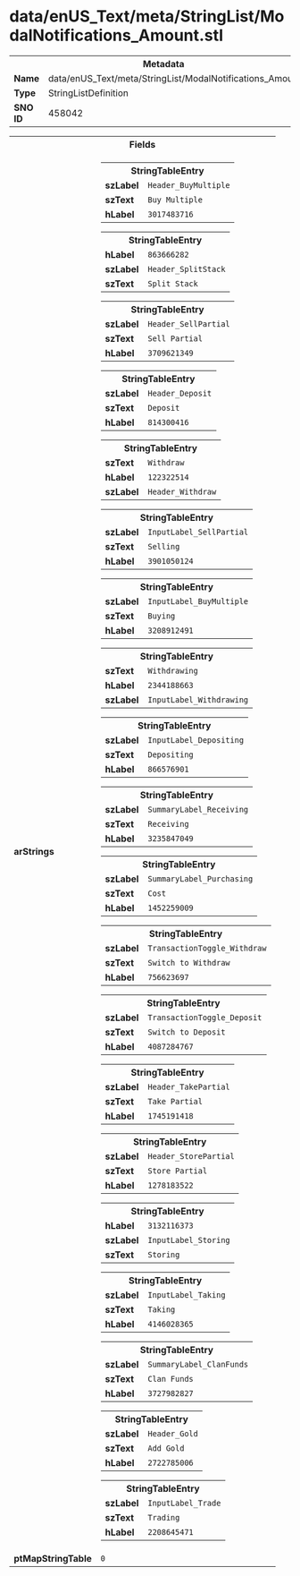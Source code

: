 <h1>data/enUS_Text/meta/StringList/ModalNotifications_Amount.stl</h1><table><tr><th colspan="100%">Metadata</th></tr><tr><td><b>Name</b></td><td>data/enUS_Text/meta/StringList/ModalNotifications_Amount.stl</td></tr><tr><td><b>Type</b></td><td>StringListDefinition</td></tr><tr><td><b>SNO ID</b></td><td>458042</td></tr></table>

<table><tr><th colspan="100%">Fields</th></tr><tr><td><b>arStrings</b></td><td><table><tr><th colspan="100%">StringTableEntry</th></tr><tr><td><b>szLabel</b></td><td><code>Header_BuyMultiple</code></td></tr><tr><td><b>szText</b></td><td><code>Buy Multiple</code></td></tr><tr><td><b>hLabel</b></td><td><code>3017483716</code></td></tr></table>


<table><tr><th colspan="100%">StringTableEntry</th></tr><tr><td><b>hLabel</b></td><td><code>863666282</code></td></tr><tr><td><b>szLabel</b></td><td><code>Header_SplitStack</code></td></tr><tr><td><b>szText</b></td><td><code>Split Stack</code></td></tr></table>


<table><tr><th colspan="100%">StringTableEntry</th></tr><tr><td><b>szLabel</b></td><td><code>Header_SellPartial</code></td></tr><tr><td><b>szText</b></td><td><code>Sell Partial</code></td></tr><tr><td><b>hLabel</b></td><td><code>3709621349</code></td></tr></table>


<table><tr><th colspan="100%">StringTableEntry</th></tr><tr><td><b>szLabel</b></td><td><code>Header_Deposit</code></td></tr><tr><td><b>szText</b></td><td><code>Deposit</code></td></tr><tr><td><b>hLabel</b></td><td><code>814300416</code></td></tr></table>


<table><tr><th colspan="100%">StringTableEntry</th></tr><tr><td><b>szText</b></td><td><code>Withdraw</code></td></tr><tr><td><b>hLabel</b></td><td><code>122322514</code></td></tr><tr><td><b>szLabel</b></td><td><code>Header_Withdraw</code></td></tr></table>


<table><tr><th colspan="100%">StringTableEntry</th></tr><tr><td><b>szLabel</b></td><td><code>InputLabel_SellPartial</code></td></tr><tr><td><b>szText</b></td><td><code>Selling</code></td></tr><tr><td><b>hLabel</b></td><td><code>3901050124</code></td></tr></table>


<table><tr><th colspan="100%">StringTableEntry</th></tr><tr><td><b>szLabel</b></td><td><code>InputLabel_BuyMultiple</code></td></tr><tr><td><b>szText</b></td><td><code>Buying</code></td></tr><tr><td><b>hLabel</b></td><td><code>3208912491</code></td></tr></table>


<table><tr><th colspan="100%">StringTableEntry</th></tr><tr><td><b>szText</b></td><td><code>Withdrawing</code></td></tr><tr><td><b>hLabel</b></td><td><code>2344188663</code></td></tr><tr><td><b>szLabel</b></td><td><code>InputLabel_Withdrawing</code></td></tr></table>


<table><tr><th colspan="100%">StringTableEntry</th></tr><tr><td><b>szLabel</b></td><td><code>InputLabel_Depositing</code></td></tr><tr><td><b>szText</b></td><td><code>Depositing</code></td></tr><tr><td><b>hLabel</b></td><td><code>866576901</code></td></tr></table>


<table><tr><th colspan="100%">StringTableEntry</th></tr><tr><td><b>szLabel</b></td><td><code>SummaryLabel_Receiving</code></td></tr><tr><td><b>szText</b></td><td><code>Receiving</code></td></tr><tr><td><b>hLabel</b></td><td><code>3235847049</code></td></tr></table>


<table><tr><th colspan="100%">StringTableEntry</th></tr><tr><td><b>szLabel</b></td><td><code>SummaryLabel_Purchasing</code></td></tr><tr><td><b>szText</b></td><td><code>Cost</code></td></tr><tr><td><b>hLabel</b></td><td><code>1452259009</code></td></tr></table>


<table><tr><th colspan="100%">StringTableEntry</th></tr><tr><td><b>szLabel</b></td><td><code>TransactionToggle_Withdraw</code></td></tr><tr><td><b>szText</b></td><td><code>Switch to Withdraw</code></td></tr><tr><td><b>hLabel</b></td><td><code>756623697</code></td></tr></table>


<table><tr><th colspan="100%">StringTableEntry</th></tr><tr><td><b>szLabel</b></td><td><code>TransactionToggle_Deposit</code></td></tr><tr><td><b>szText</b></td><td><code>Switch to Deposit</code></td></tr><tr><td><b>hLabel</b></td><td><code>4087284767</code></td></tr></table>


<table><tr><th colspan="100%">StringTableEntry</th></tr><tr><td><b>szLabel</b></td><td><code>Header_TakePartial</code></td></tr><tr><td><b>szText</b></td><td><code>Take Partial</code></td></tr><tr><td><b>hLabel</b></td><td><code>1745191418</code></td></tr></table>


<table><tr><th colspan="100%">StringTableEntry</th></tr><tr><td><b>szLabel</b></td><td><code>Header_StorePartial</code></td></tr><tr><td><b>szText</b></td><td><code>Store Partial</code></td></tr><tr><td><b>hLabel</b></td><td><code>1278183522</code></td></tr></table>


<table><tr><th colspan="100%">StringTableEntry</th></tr><tr><td><b>hLabel</b></td><td><code>3132116373</code></td></tr><tr><td><b>szLabel</b></td><td><code>InputLabel_Storing</code></td></tr><tr><td><b>szText</b></td><td><code>Storing</code></td></tr></table>


<table><tr><th colspan="100%">StringTableEntry</th></tr><tr><td><b>szLabel</b></td><td><code>InputLabel_Taking</code></td></tr><tr><td><b>szText</b></td><td><code>Taking</code></td></tr><tr><td><b>hLabel</b></td><td><code>4146028365</code></td></tr></table>


<table><tr><th colspan="100%">StringTableEntry</th></tr><tr><td><b>szLabel</b></td><td><code>SummaryLabel_ClanFunds</code></td></tr><tr><td><b>szText</b></td><td><code>Clan Funds</code></td></tr><tr><td><b>hLabel</b></td><td><code>3727982827</code></td></tr></table>


<table><tr><th colspan="100%">StringTableEntry</th></tr><tr><td><b>szLabel</b></td><td><code>Header_Gold</code></td></tr><tr><td><b>szText</b></td><td><code>Add Gold</code></td></tr><tr><td><b>hLabel</b></td><td><code>2722785006</code></td></tr></table>


<table><tr><th colspan="100%">StringTableEntry</th></tr><tr><td><b>szLabel</b></td><td><code>InputLabel_Trade</code></td></tr><tr><td><b>szText</b></td><td><code>Trading</code></td></tr><tr><td><b>hLabel</b></td><td><code>2208645471</code></td></tr></table>


</td></tr><tr><td><b>ptMapStringTable</b></td><td><code>0</code></td></tr></table>

